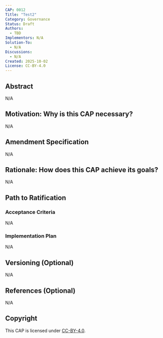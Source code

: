 ```yaml
---
CAP: 0012
Title: "Test2"
Category: Governance
Status: Draft
Authors:
  - TBD
Implementors: N/A
Solution-To:
  - N/A
Discussions:
  - N/A
Created: 2025-10-02
License: CC-BY-4.0
---
```


## Abstract

N/A

## Motivation: Why is this CAP necessary?

N/A

## Amendment Specification

N/A

## Rationale: How does this CAP achieve its goals?

N/A

## Path to Ratification

### Acceptance Criteria

N/A

### Implementation Plan

N/A

## Versioning (Optional)

N/A

## References (Optional)

N/A

## Copyright

This CAP is licensed under [CC-BY-4.0](https://creativecommons.org/licenses/by/4.0/legalcode).
